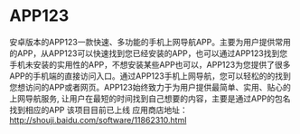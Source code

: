 # APP123
安卓版本的APP123一款快速、多功能的手机上网导航APP。主要为用户提供常用的APP，从APP123可以快速找到您已经安装的APP，也可以通过APP123找到您手机未安装的实用性的APP，不想安装某些APP也可以，APP123为您提供了很多APP的手机端的直接访问入口。通过APP123手机上网导航，您可以轻松的的找到您想访问的APP或者网页。APP123始终致力于为用户提供最简单、实用、贴心的上网导航服务, 让用户在最短的时间找到自己想要的内容，主要是通过APP的包名找到相应的APP 
  该项目目前已上线  应用商店地址：http://shouji.baidu.com/software/11862310.html
